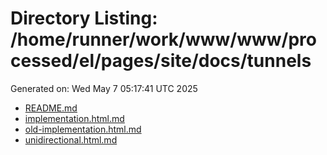 # Directory Listing: /home/runner/work/www/www/processed/el/pages/site/docs/tunnels
Generated on: Wed May  7 05:17:41 UTC 2025

- [README.md](README.md)
- [implementation.html.md](implementation.html.md)
- [old-implementation.html.md](old-implementation.html.md)
- [unidirectional.html.md](unidirectional.html.md)

